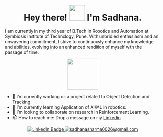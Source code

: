 # <div id="header" align="center">  <b>Hey there! <img src="https://media.giphy.com/media/w1OBpBd7kJqHrJnJ13/giphy.gif" width="50"/> I'm Sadhana.</b>
  </div> 
  
I am currently in my third year of B.Tech in Robotics and Automation at Symbiosis Institute of Technology, Pune. With unbridled enthusiasm and an unwavering commitment, I strive to continuously enhance my knowledge and abilities, evolving into an enhanced rendition of myself with the passage of time.

<div id="header" align="center">
  <img src="https://media.giphy.com/media/M9gbBd9nbDrOTu1Mqx/giphy.gif" width="100"/>
</div>


- 🔭 I’m currently working on a project related to Object Detection and Tracking.
- 🌱 I’m currently learning Application of AI/ML in robotics.
- 👯 I’m looking to collaborate on research in Reinforcement Learning.
- 📫 How to reach me: Drop a message on my [Linkedin](https://www.linkedin.com/in/sadhana-sharma-/)

<div id="badges" align="center">
  <a href="https://www.linkedin.com/in/sadhana-sharma-/">
    <img src="https://img.shields.io/badge/LinkedIn-blue?style=for-the-badge&logo=linkedin&logoColor=white" alt="LinkedIn Badge"/>
  </a>
  <a href="sadhanasharma0026@gmail.com" align="center">
    <img src="https://img.shields.io/badge/Gmail-D14836?style=for-the-badge&logo=gmail&logoColor=white" alt="sadhanasharma0026@gmail.com"/>
  </a>
</div>

